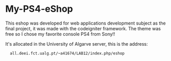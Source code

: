 # My-PS4-eShop
This eshop was developed for web applications development subject as the final project, it was made with the codeigniter framework. The theme was free so I chose my favorite console PS4 from Sony!!

It's allocated in the University of Algarve server, this is the address:

      all.deei.fct.ualg.pt/~a41674/LAB12/index.php/eshop
